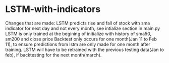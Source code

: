 # LSTM-with-indicators
Changes that are made:
LSTM predicts rise and fall of stock with sma indicator for next day and not every month, see intialize section in main.py
LSTM is only trained at the begining of initialize with history of sma50, sm200 and close price 
Backtest only occurs for one month(Jan 11 to Feb 11), to ensure predictions from lstm are only made for one month after training. LSTM will have to be retrained with the previous testing data(Jan to feb), if backtesting for the next month(march).   

